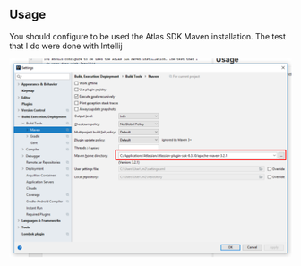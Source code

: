 ## Usage

You should configure to be used the Atlas SDK Maven installation. The test that I do were done with Intellij

 ![](Screenshot_1.png)
 
 